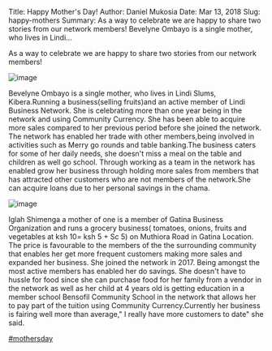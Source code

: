 Title: Happy Mother's Day!
Author: Daniel Mukosia
Date: Mar 13, 2018
Slug: happy-mothers
Summary: As a way to celebrate we are happy to share two stories from our network members! Bevelyne Ombayo is a single mother, who lives in Lindi...

As a way to celebrate we are happy to share two stories from our network
members!

![image](/images/blog/happy-mothers1.webp)

Bevelyne Ombayo is a single mother, who lives in Lindi Slums,
Kibera.Running a business(selling fruits)and an active member of Lindi
Business Network. She is celebrating more than one year being in the
network and using Community Currency. She has been able to acquire more
sales compared to her previous period before she joined the network. The
network has enabled her trade with other members,being involved in
activities such as Merry go rounds and table banking.The business caters
for some of her daily needs, she doesn't miss a meal on the table and
children as well go school. Through working as a team in the network has
enabled grow her business through holding more sales from members that
has attracted other customers who are not members of the network.She can
acquire loans due to her personal savings in the chama.

![image](/images/blog/happy-mothers47.webp)

Iglah Shimenga a mother of one is a member of Gatina Business
Organization and runs a grocery business( tomatoes, onions, fruits and
vegetables at ksh 10= ksh 5 + Sc 5) on Muthiora Road in Gatina Location.
The price is favourable to the members of the the surrounding community
that enables her get more frequent customers making more sales and
expanded her business. She joined the network in 2017. Being amongst the
most active members has enabled her do savings. She doesn't have to
hussle for food since she can purchase food for her family from a vendor
in the network as well as her child at 4 years old is getting education
in a member school Bensofil Community School in the network that allows
her to pay part of the tuition using Community Currency.Currently her
business is fairing well more than average," I really have more
customers to date" she said.

[#mothersday](https://www.grassrootseconomics.org/blog/hashtags/mothersday)
